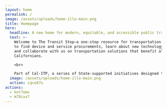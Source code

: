 ```yaml
---
layout: home
permalink: /
image: /assets/uploads/home-illo-main.png
title: Homepage
hero:
  headline: A new home for modern, equitable, and accessible public transit innovations
  text: >-
    Welcome to The Transit Stop—a one-stop resource for transportation providers
    to find device and service procurements, learn about new technology vendors,
    and collaborate with us on transportation solutions that benefit all
    Californians.

    <br>

    Part of Cal-ITP, a series of State-supported initiatives designed to deliver contactless fare collection and real-time travel data, the solutions on this site will help ensure that public transit in California leverages industry standards and specifications for simpler, cost-effective journey planning and fare payment.
  image: /assets/uploads/home-illo-main.png
  action: cqce87u
actions:
  - knt7omv
  - m79ixx7
---
```

